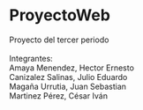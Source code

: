 # ProyectoWeb
Proyecto del tercer periodo<br>
<br>
Integrantes:<br>
Amaya Menendez, Hector Ernesto<br>
Canizalez Salinas, Julio Eduardo<br>
Magaña Urrutia, Juan Sebastian<br>
Martinez Pérez, César Iván
